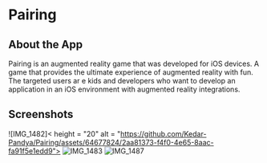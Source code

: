 # Pairing

## About the App

Pairing is an augmented reality game that was developed for iOS devices. A game that provides the ultimate experience of augmented reality with fun. The targeted users ar
e kids and developers who want to develop an application in an iOS environment with augmented reality integrations.

## Screenshots
![IMG_1482]< height = "20" alt = "https://github.com/Kedar-Pandya/Pairing/assets/64677824/2aa81373-f4f0-4e65-8aac-fa91f5e1edd9">
![IMG_1483](https://github.com/Kedar-Pandya/Pairing/assets/64677824/ddb73816-2598-437e-86b4-6eca92a9b080)
![IMG_1487](https://github.com/Kedar-Pandya/Pairing/assets/64677824/c71f9d00-e487-4e26-8d37-0faa11dce4f0)

